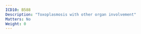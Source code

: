 ```yaml
---
ICD10: B588
Description: "Toxoplasmosis with other organ involvement"
Matters: No
Weight: 0
---
```

